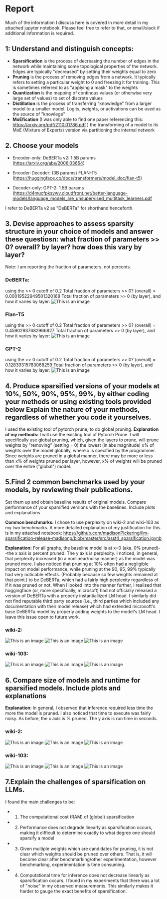 # Report
Much of the information I discuss here is covered in more detail in my attached jupyter notebook.
Please feel free to refer to that, or email/slack if additional information is required.


## 1: Understand and distinguish concepts:

*   **Sparsification** is the process of decreasing the number of edges in the network while maintaining some topological properties of the network. Edges are typically "decreased" by setting their weights equal to zero
*   **Pruning** is the process of removing edges from a network. It typically refers to setting a particular weight to 0 and freezing it for training. This is sometimes referred to as "applying a mask" to the weights
*   **Quantization** is the mapping of continous values (or otherwise very large set of values) to set of discrete values
*   **Distillation** is the process of transferring "knowledge" from a larger model to a smaller model. Logits, weights, or activations can be used as the source of "knowlege"
*   **MoEfication** (I was only able to find one paper referencing this: https://arxiv.org/pdf/2110.01786.pdf ) the transforming of a model to its MoE (Mixture of Experts) version via partitioning the internal network

## 2. Choose your models

*   Encoder-only: DeBERTa v2: 1.5B params (https://arxiv.org/abs/2006.03654)

*   Encoder-Decoder: (3B params) FLAN-T5 (https://huggingface.co/docs/transformers/model_doc/flan-t5)

*   Decoder-only: GPT-2: 1.5B params (https://d4mucfpksywv.cloudfront.net/better-language-models/language_models_are_unsupervised_multitask_learners.pdf

I refer to DeBERTa v2 as "DeBERTa" for shorthand henceforth.

## 3. Devise approaches to assess sparsity structure in your choice of models and answer these questiosn: what fraction of parameters >> 0? overall? by layer? how does this vary by layer?

Note: I am reporting the fraction of parameters, not percents.

###	DeBERTa:
using the >> 0 cutoff of 0.2
Total fraction of parameters >> 0? (overall) = 0.00019522949501320168
Total fraction of parameters >> 0 (by layer), and how it varies by layer:
![This is an image](https://github.com/madisonPickering/llm-sparsification-release-madisonp/blob/master/src/NonzeroParams_deberta%20v2.png)


### Flan-T5
using the >> 0 cutoff of 0.2
Total fraction of parameters >> 0? (overall) = 0.45902937682966827
Total fraction of parameters >> 0 (by layer), and how it varies by layer:
![This is an image](https://github.com/madisonPickering/llm-sparsification-release-madisonp/blob/master/src/NonzeroParams_flan-t5.png)

### GPT-2
using the >> 0 cutoff of 0.2
Total fraction of parameters >> 0? (overall) = 0.12839315783068259
Total fraction of parameters >> 0 (by layer), and how it varies by layer:
![This is an image](https://github.com/madisonPickering/llm-sparsification-release-madisonp/blob/master/src/NonzeroParams_gpt-2.png)

## 4. Produce sparsified versions of your models at 10%, 50%, 90%, 95%, 99%, by either coding your methods or using existing tools provided below Explain the nature of your methods, regardless of whether you code it yourselves.
I used the existing tool of pytorch prune, to do global pruning.
**Explanation of my methods:**
I will use the existing tool of Pytorch Prune. I will specifically use global pruning, which, given the layers to prune, will prune weights by "removing" (setting = 0) the lowest (in abs magnitude) x% of weights over the model globally, where x is specified by the programmer. Since weights are pruned in a global manner, there may be more or less than x% of weights pruned per layer, however, x% of weights will be pruned over the entire ("global") model.

## 5.Find 2 common benchmarks used by your models, by reviewing their publications.
Set them up and obtain baseline results of original models.
Compare performance of your sparsified versions with the baselines. Include plots and explanations


**Common benchmarks:** I chose to use perplexity on wiki-2 and wiki-103 as my two benchmarks. A more detailed explanation of my justification for this is in my attached notebook: 
https://github.com/madisonPickering/llm-sparsification-release-madisonp/blob/master/src/asst4_sparsification.ipynb

**Explanation:** For all graphs, the baseline model is at x=0 (aka, 0% pruned)--the x axis is percent pruned. The y axis is perplexity.
I noticed, in general, that perplexity increased (in a nonlinear/noisy manner) as the model was pruned more. I also noticed that pruning at 10% often had a negligible impact on
model performance, while pruning at the 90, 95, 99% typically had very noticable effects. (Probably because so few weights remained at that point.)
to be DeBERTa, which had a fairly high perplexity regardless of if it was pruned or not. When I looked into the manner further, I realised that
huggingface (or, more specifically, microsoft) had not officially released a version of DeBERTa with a properly instantiallized LM head. I similarly did not find reputable third
party sources (i.e., third parties which included any documentation with their model release) which had extended microsoft's base DeBERTa model
by properly adding weights to the model's LM head. I leave this issue open to future work.

### wiki-2:
![This is an image](https://github.com/madisonPickering/llm-sparsification-release-madisonp/blob/master/src/debert_perplex_2.png)
![This is an image](https://github.com/madisonPickering/llm-sparsification-release-madisonp/blob/master/src/gpt2_perplex_2.png)
![This is an image](https://github.com/madisonPickering/llm-sparsification-release-madisonp/blob/master/src/t5_perplex_2.png)


### wiki-103:
![This is an image](https://github.com/madisonPickering/llm-sparsification-release-madisonp/blob/master/src/debert_perplex_103.png)
![This is an image](https://github.com/madisonPickering/llm-sparsification-release-madisonp/blob/master/src/gpt2_perplex_103.png)
![This is an image](https://github.com/madisonPickering/llm-sparsification-release-madisonp/blob/master/src/t5_perplex_103.png)


## 6. Compare size of models and runtime for sparsified models. Include plots and explanations

**Explanation**: In general, I observed that inference required less time the more the model is pruned. I also noticed that time to execute was fairly noisy.
As before, the x axis is % pruned. The y axis is run time in seconds.

### wiki-2:
![This is an image](https://github.com/madisonPickering/llm-sparsification-release-madisonp/blob/master/src/debert_time_2.png)
![This is an image](https://github.com/madisonPickering/llm-sparsification-release-madisonp/blob/master/src/gpt2_time_2.png)
![This is an image](https://github.com/madisonPickering/llm-sparsification-release-madisonp/blob/master/src/t5_time_2.png)


### wiki-103:
![This is an image](https://github.com/madisonPickering/llm-sparsification-release-madisonp/blob/master/src/debert_time_103.png)
![This is an image](https://github.com/madisonPickering/llm-sparsification-release-madisonp/blob/master/src/gpt2_time_103.png)
![This is an image](https://github.com/madisonPickering/llm-sparsification-release-madisonp/blob/master/src/t5_time_103.png)

## 7.Explain the challenges of sparsification on LLMs.
I found the main challenges to be:

*	1. The computational cost (RAM) of (global) sparsification
*	2. Performance does not degrade linearly as sparsification occurs, making it difficult to determine exactly to what degree one should sparsify a model
*	3. Given multiple weights which are candidates for pruning, it is not clear which weights should be pruned over others. That is, it will become clear after benchmarking/other experimentation, however benchmarking, experimentation is time consuming.
*	4. Computational time for inference does not decrease linearly as sparsification occurs. I found in my experiments that there was a lot of "noise" in my observed measurements. This similarly makes it harder to gauge the exact benefits of sparsification.


